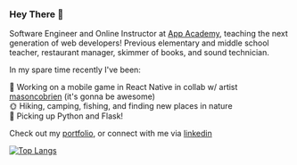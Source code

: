 ### Hey There 👋

Software Engineer and Online Instructor at [App Academy](https://www.appacademy.io/), teaching the next generation of web developers! Previous elementary and middle school teacher, restaurant manager, skimmer of books, and sound technician.

In my spare time recently I've been:

🎯 Working on a mobile game in React Native in collab w/ artist [masoncobrien](https://masoncobrien.com/) (it's gonna be awesome)  
🌞 Hiking, camping, fishing, and finding new places in nature   
🐍 Picking up Python and Flask!

Check out my [portfolio](https://www.ahrampy.com), or connect with me via [linkedin](https://www.linkedin.com/in/adrian-rampy-1b8924198/)

[![Top Langs](https://github-readme-stats.vercel.app/api/top-langs/?username=ahrampy&langs_count=8&layout=compact)](https://github.com/anuraghazra/github-readme-stats)
